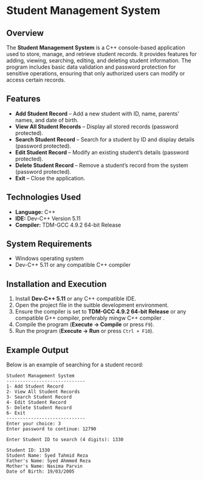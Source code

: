 # Student Management System

## Overview

The **Student Management System** is a C++ console-based application used to store, manage, and retrieve student records. It provides features for adding, viewing, searching, editing, and deleting student information. The program includes basic data validation and password protection for sensitive operations, ensuring that only authorized users can modify or access certain records.

## Features

* **Add Student Record** – Add a new student with ID, name, parents’ names, and date of birth.
* **View All Student Records** – Display all stored records (password protected).
* **Search Student Record** – Search for a student by ID and display details (password protected).
* **Edit Student Record** – Modify an existing student’s details (password protected).
* **Delete Student Record** – Remove a student’s record from the system (password protected).
* **Exit** – Close the application.

## Technologies Used

* **Language:** C++
* **IDE:** Dev-C++ Version 5.11
* **Compiler:** TDM-GCC 4.9.2 64-bit Release

## System Requirements

* Windows operating system
* Dev-C++ 5.11 or any compatible C++ compiler

## Installation and Execution

1. Install **Dev-C++ 5.11** or any C++ compatible IDE.
2. Open the project file in the suitble development environment.
3. Ensure the compiler is set to **TDM-GCC 4.9.2 64-bit Release** or any compatible G++ compiler, preferably mingw C++ compiler .
4. Compile the program (**Execute → Compile** or press `F9`).
5. Run the program (**Execute → Run** or press `Ctrl + F10`).

## Example Output

Below is an example of searching for a student record:

```
Student Management System
-----------------------------
1- Add Student Record
2- View All Student Records
3- Search Student Record
4- Edit Student Record
5- Delete Student Record
6- Exit
-----------------------------
Enter your choice: 3
Enter password to continue: 12790

Enter Student ID to search (4 digits): 1330

Student ID: 1330
Student Name: Syed Tahmid Reza
Father's Name: Syed Ahmmed Reza
Mother's Name: Nasima Parvin
Date of Birth: 19/03/2005
```

